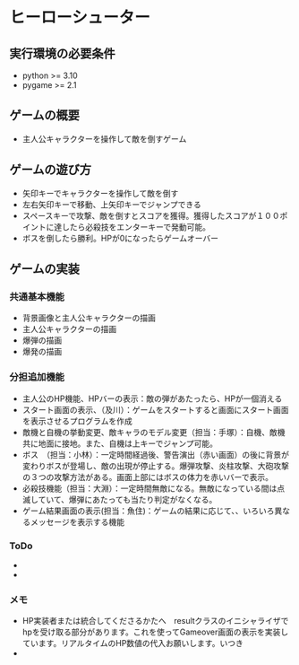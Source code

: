 # ヒーローシューター

## 実行環境の必要条件
* python >= 3.10
* pygame >= 2.1

## ゲームの概要
* 主人公キャラクターを操作して敵を倒すゲーム


## ゲームの遊び方
* 矢印キーでキャラクターを操作して敵を倒す
* 左右矢印キーで移動、上矢印キーでジャンプできる
* スペースキーで攻撃、敵を倒すとスコアを獲得。獲得したスコアが１００ポイントに達したら必殺技をエンターキーで発動可能。
* ボスを倒したら勝利。HPが0になったらゲームオーバー

## ゲームの実装


### 共通基本機能
* 背景画像と主人公キャラクターの描画
* 主人公キャラクターの描画
* 爆弾の描画
* 爆発の描画

### 分担追加機能
* 主人公のHP機能、HPバーの表示：敵の弾があたったら、HPが一個消える
* スタート画面の表示、（及川）：ゲームをスタートすると画面にスタート画面を表示させるプログラムを作成
* 敵機と自機の挙動変更、敵キャラのモデル変更（担当：手塚）：自機、敵機共に地面に接地。また、自機は上キーでジャンプ可能。
* ボス　（担当：小林）：一定時間経過後、警告演出（赤い画面）の後に背景が変わりボスが登場し、敵の出現が停止する。爆弾攻撃、炎柱攻撃、大砲攻撃の３つの攻撃方法がある。画面上部にはボスの体力を赤いバーで表示。
* 必殺技機能（担当：大淵）：一定時間無敵になる。無敵になっている間は点滅していて、爆弾にあたっても当たり判定がなくなる。
* ゲーム結果画面の表示(担当：魚住)：ゲームの結果に応じて、、いろいろ異なるメッセージを表示する機能




### ToDo
- 
- 

### メモ

* HP実装者または統合してくださるかたへ　resultクラスのイニシャライザでhpを受け取る部分があります。これを使ってGameover画面の表示を実装しています。リアルタイムのHP数値の代入お願いします。いつき
*
